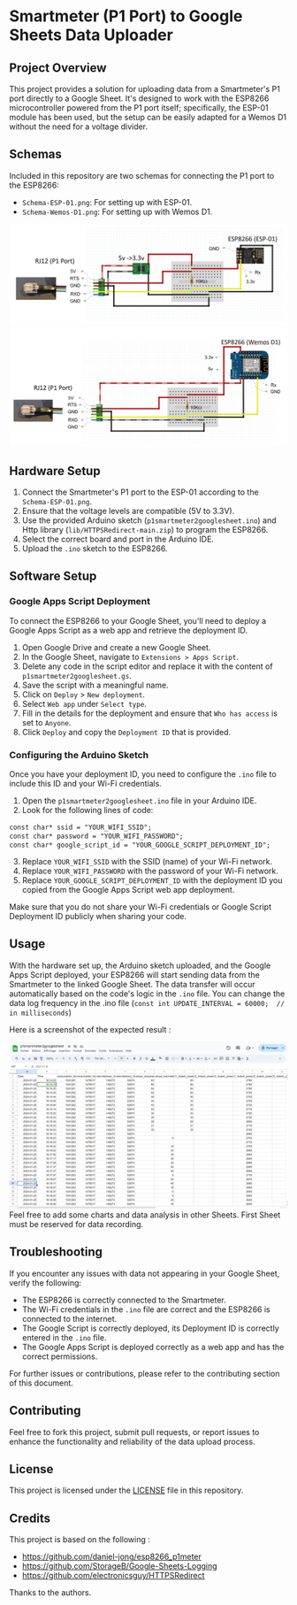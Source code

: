 # Smartmeter (P1 Port) to Google Sheets Data Uploader

## Project Overview
This project provides a solution for uploading data from a Smartmeter's P1 port directly to a Google Sheet. It's designed to work with the ESP8266 microcontroller powered from the P1 port itself; specifically, the ESP-01 module has been used, but the setup can be easily adapted for a Wemos D1 without the need for a voltage divider.

## Schemas
Included in this repository are two schemas for connecting the P1 port to the ESP8266:

- `Schema-ESP-01.png`: For setting up with ESP-01.
- `Schema-Wemos-D1.png`: For setting up with Wemos D1.

![ESP-01 Schema](doc/Schema-ESP-01.png)
![Wemos D1 Schema](doc/Schema-Wemos-D1.png)

## Hardware Setup

1. Connect the Smartmeter's P1 port to the ESP-01 according to the `Schema-ESP-01.png`.
2. Ensure that the voltage levels are compatible (5V to 3.3V).
3. Use the provided Arduino sketch (`p1smartmeter2googlesheet.ino`) and Http library (`lib/HTTPSRedirect-main.zip`) to program the ESP8266.
4. Select the correct board and port in the Arduino IDE.
5. Upload the `.ino` sketch to the ESP8266.

## Software Setup

### Google Apps Script Deployment
To connect the ESP8266 to your Google Sheet, you'll need to deploy a Google Apps Script as a web app and retrieve the deployment ID.

1. Open Google Drive and create a new Google Sheet.
2. In the Google Sheet, navigate to `Extensions > Apps Script`.
3. Delete any code in the script editor and replace it with the content of `p1smartmeter2googlesheet.gs`.
4. Save the script with a meaningful name.
5. Click on `Deploy` > `New deployment`.
6. Select `Web app` under `Select type`.
7. Fill in the details for the deployment and ensure that `Who has access` is set to `Anyone`.
8. Click `Deploy` and copy the `Deployment ID` that is provided.

### Configuring the Arduino Sketch
Once you have your deployment ID, you need to configure the `.ino` file to include this ID and your Wi-Fi credentials.

1. Open the `p1smartmeter2googlesheet.ino` file in your Arduino IDE.
2. Look for the following lines of code:

```
const char* ssid = "YOUR_WIFI_SSID";
const char* password = "YOUR_WIFI_PASSWORD";
const char* google_script_id = "YOUR_GOOGLE_SCRIPT_DEPLOYMENT_ID";
```

3. Replace `YOUR_WIFI_SSID` with the SSID (name) of your Wi-Fi network.
4. Replace `YOUR_WIFI_PASSWORD` with the password of your Wi-Fi network.
5. Replace `YOUR_GOOGLE_SCRIPT_DEPLOYMENT_ID` with the deployment ID you copied from the Google Apps Script web app deployment.

Make sure that you do not share your Wi-Fi credentials or Google Script Deployment ID publicly when sharing your code.


## Usage
With the hardware set up, the Arduino sketch uploaded, and the Google Apps Script deployed, your ESP8266 will start sending data from the Smartmeter to the linked Google Sheet. The data transfer will occur automatically based on the code's logic in the `.ino` file.  You can change the data log frequency in the .ino file (`const int UPDATE_INTERVAL = 60000;  // in milliseconds`)

Here is a screenshot of the expected result :

![Alt text](doc/image.png)
Feel free to add some charts and data analysis in other Sheets.  First Sheet must be reserved for data recording. 

## Troubleshooting
If you encounter any issues with data not appearing in your Google Sheet, verify the following:
- The ESP8266 is correctly connected to the Smartmeter.
- The Wi-Fi credentials in the `.ino` file are correct and the ESP8266 is connected to the internet.
- The Google Script is correctly deployed, its Deployment ID is correctly entered in the `.ino` file.  
- The Google Apps Script is deployed correctly as a web app and has the correct permissions.

For further issues or contributions, please refer to the contributing section of this document.

## Contributing
Feel free to fork this project, submit pull requests, or report issues to enhance the functionality and reliability of the data upload process.

## License
This project is licensed under the [LICENSE](LICENSE.md) file in this repository.

## Credits
This project is based on the following :
- https://github.com/daniel-jong/esp8266_p1meter
- https://github.com/StorageB/Google-Sheets-Logging
- https://github.com/electronicsguy/HTTPSRedirect

Thanks to the authors.
